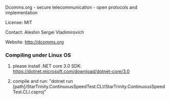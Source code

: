 Dcomms.org - secure telecommunication - open protocols and implementation

License: MIT

Contact: Aleshin Sergei Vladimirovich   

Website: http://dcomms.org



### Compiling under Linux OS 

1) please install .NET core 3.0 SDK: https://dotnet.microsoft.com/download/dotnet-core/3.0

2) compile and run:  "dotnet run [path]/StarTrinity.ContinuousSpeedTest.CLI/StarTrinity.ContinuousSpeedTest.CLI.csproj"